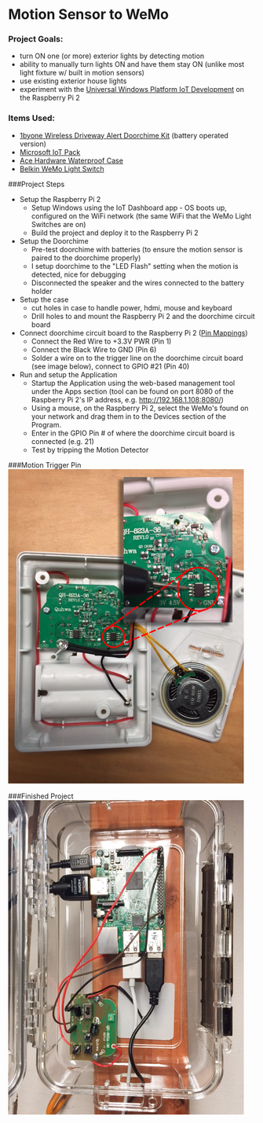 # Motion Sensor to WeMo

### Project Goals:
* turn ON one (or more) exterior lights by detecting motion
* ability to manually turn lights ON and have them stay ON (unlike most light fixture w/ built in motion sensors)
* use existing exterior house lights
* experiment with the [Universal Windows Platform IoT Development][windows_iot] on the Raspberry Pi 2

### Items Used:
* [1byone Wireless Driveway Alert Doorchime Kit][amazon_1byone_battery_doorchime] (battery operated version)
* [Microsoft IoT Pack][adafruit_msiotpack]
* [Ace Hardware Waterproof Case][ace_hardware_waterproof_case]
* [Belkin WeMo Light Switch][belkin_wemo_lightswitch]

###Project Steps
* Setup the Raspberry Pi 2
    * Setup Windows using the IoT Dashboard app - OS boots up, configured on the WiFi network (the same WiFi that the WeMo Light Switches are on)
    * Build the project and deploy it to the Raspberry Pi 2
* Setup the Doorchime
    * Pre-test doorchime with batteries (to ensure the motion sensor is paired to the doorchime properly)
    * I setup doorchime to the "LED Flash" setting when the motion is detected, nice for debugging
    * Disconnected the speaker and the wires connected to the battery holder
* Setup the case
    * cut holes in case to handle power, hdmi, mouse and keyboard
    * Drill holes to and mount the Raspberry Pi 2 and the doorchime circuit board
* Connect doorchime circuit board to the Raspberry Pi 2 ([Pin Mappings][windows_iot_rpi2pinout])
    * Connect the Red Wire to +3.3V PWR (Pin 1)
    * Connect the Black Wire to GND (Pin 6)
    * Solder a wire on to the trigger line on the doorchime circuit board (see image below), connect to GPIO #21 (Pin 40)
* Run and setup the Application
    * Startup the Application using the web-based management tool under the Apps section (tool can be found on port 8080 of the Raspberry Pi 2's IP address, e.g. http://192.168.1.108:8080/)
    * Using a mouse, on the Raspberry Pi 2, select the WeMo's found on your network and drag them in to the Devices section of the Program.
    * Enter in the GPIO Pin # of where the doorchime circuit board is connected (e.g. 21)
    * Test by tripping the Motion Detector

###Motion Trigger Pin
![alt text](images/motion_trigger_pin.jpg)

###Finished Project
![alt text](images/finished.jpg "Finished Project")


  [adafruit_msiotpack]: https://www.adafruit.com/windows10iotpi2  "Microsoft IoT Pack for Raspberry Pi 2"
  [amazon_1byone_battery_doorchime]: http://amzn.com/B00RCSU23S "1byone Wireless Driveway Alert - Infrared Motion Sensor Doorbell - One Receiver and one Sensor"
[windows_iot]: https://dev.windows.com/en-us/iot "Windows 10 IoT"
[ace_hardware_waterproof_case]: http://www.acehardware.com/product/index.jsp?productId=67569476 "Ace Hardware Waterproof Case"
[windows_iot_rpi2pinout]: http://ms-iot.github.io/content/en-US/win10/samples/PinMappingsRPi2.htm "Raspberry Pi 2 Pin Mappings"
[belkin_wemo_lightswitch]: http://www.belkin.com/us/p/P-F7C030/ "Belkin WeMo Light Switch"
